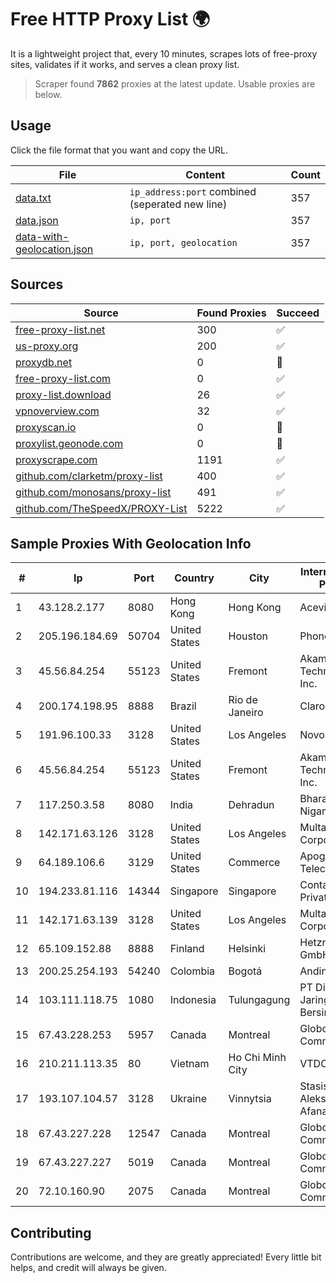
# Free HTTP Proxy List 🌍

It is a lightweight project that, every 10 minutes, scrapes lots of free-proxy sites, validates if it works, and serves a clean proxy list.


> Scraper found **7862** proxies at the latest update. Usable proxies are below.

## Usage

Click the file format that you want and copy the URL.


|File|Content|Count|
|----|-------|-----|
|[data.txt](https://raw.githubusercontent.com/themiralay/Proxy-List-World/master/data.txt)|`ip_address:port` combined (seperated new line)|357|
|[data.json](https://raw.githubusercontent.com/themiralay/Proxy-List-World/master/data.json)|`ip, port`|357|
|[data-with-geolocation.json](https://raw.githubusercontent.com/themiralay/Proxy-List-World/master/data-with-geolocation.json)|`ip, port, geolocation`|357|

## Sources

|Source|Found Proxies|Succeed|
|------|-------------|-------|
|[free-proxy-list.net](https://free-proxy-list.net)|300|✅|
|[us-proxy.org](https://www.us-proxy.org)|200|✅|
|[proxydb.net](http://proxydb.net)|0|🚫|
|[free-proxy-list.com](https://free-proxy-list.com/?page=&port=&type%5B%5D=http&type%5B%5D=https&up_time=0&search=Search)|0|✅|
|[proxy-list.download](https://www.proxy-list.download/HTTP)|26|✅|
|[vpnoverview.com](https://vpnoverview.com/privacy/anonymous-browsing/free-proxy-servers)|32|✅|
|[proxyscan.io](https://www.proxyscan.io)|0|🚫|
|[proxylist.geonode.com](https://proxylist.geonode.com/api/proxy-list?limit=300&page=1&sort_by=lastChecked&sort_type=desc&protocols=http,https)|0|🚫|
|[proxyscrape.com](https://api.proxyscrape.com/v2/?request=displayproxies&protocol=http&timeout=10000&country=all&ssl=all&anonymity=all)|1191|✅|
|[github.com/clarketm/proxy-list](https://raw.githubusercontent.com/clarketm/proxy-list/master/proxy-list-raw.txt)|400|✅|
|[github.com/monosans/proxy-list](https://raw.githubusercontent.com/monosans/proxy-list/main/proxies/http.txt)|491|✅|
|[github.com/TheSpeedX/PROXY-List](https://raw.githubusercontent.com/TheSpeedX/PROXY-List/master/http.txt)|5222|✅|


## Sample Proxies With Geolocation Info

|#|Ip|Port|Country|City|Internet Service Provider|
|-|--|----|-------|----|-------------------------|
|1|43.128.2.177|8080|Hong Kong|Hong Kong|Aceville Pte.ltd|
|2|205.196.184.69|50704|United States|Houston|Phonoscope|
|3|45.56.84.254|55123|United States|Fremont|Akamai Technologies, Inc.|
|4|200.174.198.95|8888|Brazil|Rio de Janeiro|Claro S.A|
|5|191.96.100.33|3128|United States|Los Angeles|NovoServe B.V.|
|6|45.56.84.254|55123|United States|Fremont|Akamai Technologies, Inc.|
|7|117.250.3.58|8080|India|Dehradun|Bharat Sanchar Nigam Ltd|
|8|142.171.63.126|3128|United States|Los Angeles|Multacom Corporation|
|9|64.189.106.6|3129|United States|Commerce|Apogee Telecom Inc.|
|10|194.233.81.116|14344|Singapore|Singapore|Contabo Asia Private Limited|
|11|142.171.63.139|3128|United States|Los Angeles|Multacom Corporation|
|12|65.109.152.88|8888|Finland|Helsinki|Hetzner Online GmbH|
|13|200.25.254.193|54240|Colombia|Bogotá|Andinet ON Line|
|14|103.111.118.75|1080|Indonesia|Tulungagung|PT Dimensi Jaringan Bersinar|
|15|67.43.228.253|5957|Canada|Montreal|GloboTech Communications|
|16|210.211.113.35|80|Vietnam|Ho Chi Minh City|VTDC|
|17|193.107.104.57|3128|Ukraine|Vinnytsia|Stasishen Aleksandr Afanasiyovich|
|18|67.43.227.228|12547|Canada|Montreal|GloboTech Communications|
|19|67.43.227.227|5019|Canada|Montreal|GloboTech Communications|
|20|72.10.160.90|2075|Canada|Montreal|GloboTech Communications|



## Contributing

Contributions are welcome, and they are greatly appreciated! Every
little bit helps, and credit will always be given.

